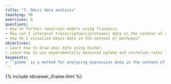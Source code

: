 ```yaml
---
title: "7. Omics data analysis"
teaching: 30
exercises: 0
questions:
- How to further constrain models using fluxomics.
- How can I interpret transcriptomic/proteomic data in the context of a metabolic model?
- How do I visualize omics data in the context of pathways?
objectives:
- Learn how to draw omic data using Escher.
- Learn how to use experimentally measured uptake and secretion rates to constrain models.
keypoints:
- "`gimme` is a method for analyzing expression data in the context of models."
---
```


{% include nbviewer_iframe.html %}
